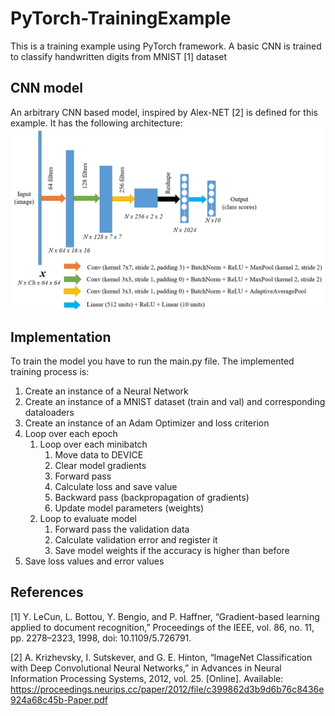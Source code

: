 # PyTorch-TrainingExample
This is a training example using PyTorch framework.
A basic CNN is trained to classify handwritten digits from MNIST [1] dataset

## CNN model
An arbitrary CNN based model, inspired by Alex-NET [2] is defined for this example. It has the following architecture:
![img_1.png](img_1.png)

## Implementation
To train the model you have to run the main.py file. The implemented training process is:
 1) Create an instance of a Neural Network
 2) Create an instance of a MNIST dataset (train and val) and corresponding dataloaders
 3) Create an instance of an Adam Optimizer and loss criterion
 4) Loop over each epoch
     1) Loop over each minibatch
         1) Move data to DEVICE
         2) Clear model gradients
         3) Forward pass
         4) Calculate loss and save value
         5) Backward pass (backpropagation of gradients)
         6) Update model parameters (weights)
     2) Loop to evaluate model
         1) Forward pass the validation data
         2) Calculate validation error and register it
         3) Save model weights if the accuracy is higher than before
 5) Save loss values and error values

## References
[1] Y. LeCun, L. Bottou, Y. Bengio, and P. Haffner, “Gradient-based learning applied to document recognition,” Proceedings of the IEEE, vol. 86, no. 11, pp. 2278–2323, 1998, doi: 10.1109/5.726791.

[2] A. Krizhevsky, I. Sutskever, and G. E. Hinton, “ImageNet Classification with Deep Convolutional Neural Networks,” in Advances in Neural Information Processing Systems, 2012, vol. 25. [Online]. Available: https://proceedings.neurips.cc/paper/2012/file/c399862d3b9d6b76c8436e924a68c45b-Paper.pdf


